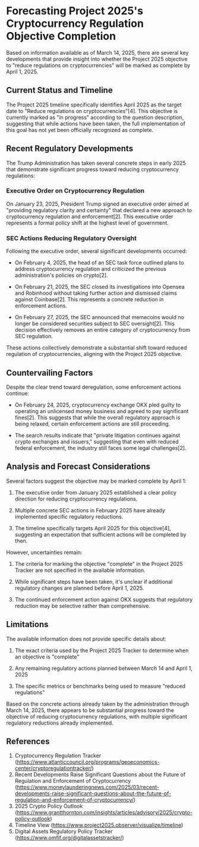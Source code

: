 # Forecasting Project 2025's Cryptocurrency Regulation Objective Completion

Based on information available as of March 14, 2025, there are several key developments that provide insight into whether the Project 2025 objective to "reduce regulations on cryptocurrencies" will be marked as complete by April 1, 2025.

## Current Status and Timeline

The Project 2025 timeline specifically identifies April 2025 as the target date to "Reduce regulations on cryptocurrencies"[4]. This objective is currently marked as "in progress" according to the question description, suggesting that while actions have been taken, the full implementation of this goal has not yet been officially recognized as complete.

## Recent Regulatory Developments

The Trump Administration has taken several concrete steps in early 2025 that demonstrate significant progress toward reducing cryptocurrency regulations:

### Executive Order on Cryptocurrency Regulation

On January 23, 2025, President Trump signed an executive order aimed at "providing regulatory clarity and certainty" that declared a new approach to cryptocurrency regulation and enforcement[2]. This executive order represents a formal policy shift at the highest level of government.

### SEC Actions Reducing Regulatory Oversight

Following the executive order, several significant developments occurred:

- On February 4, 2025, the head of an SEC task force outlined plans to address cryptocurrency regulation and criticized the previous administration's policies on crypto[2].

- On February 21, 2025, the SEC closed its investigations into Opensea and Robinhood without taking further action and dismissed claims against Coinbase[2]. This represents a concrete reduction in enforcement actions.

- On February 27, 2025, the SEC announced that memecoins would no longer be considered securities subject to SEC oversight[2]. This decision effectively removes an entire category of cryptocurrency from SEC regulation.

These actions collectively demonstrate a substantial shift toward reduced regulation of cryptocurrencies, aligning with the Project 2025 objective.

## Countervailing Factors

Despite the clear trend toward deregulation, some enforcement actions continue:

- On February 24, 2025, cryptocurrency exchange OKX pled guilty to operating an unlicensed money business and agreed to pay significant fines[2]. This suggests that while the overall regulatory approach is being relaxed, certain enforcement actions are still proceeding.

- The search results indicate that "private litigation continues against crypto exchanges and issuers," suggesting that even with reduced federal enforcement, the industry still faces some legal challenges[2].

## Analysis and Forecast Considerations

Several factors suggest the objective may be marked complete by April 1:

1. The executive order from January 2025 established a clear policy direction for reducing cryptocurrency regulations.

2. Multiple concrete SEC actions in February 2025 have already implemented specific regulatory reductions.

3. The timeline specifically targets April 2025 for this objective[4], suggesting an expectation that sufficient actions will be completed by then.

However, uncertainties remain:

1. The criteria for marking the objective "complete" in the Project 2025 Tracker are not specified in the available information.

2. While significant steps have been taken, it's unclear if additional regulatory changes are planned before April 1, 2025.

3. The continued enforcement action against OKX suggests that regulatory reduction may be selective rather than comprehensive.

## Limitations

The available information does not provide specific details about:

1. The exact criteria used by the Project 2025 Tracker to determine when an objective is "complete"

2. Any remaining regulatory actions planned between March 14 and April 1, 2025

3. The specific metrics or benchmarks being used to measure "reduced regulations"

Based on the concrete actions already taken by the administration through March 14, 2025, there appears to be substantial progress toward the objective of reducing cryptocurrency regulations, with multiple significant regulatory reductions already implemented.

## References

1. Cryptocurrency Regulation Tracker (https://www.atlanticcouncil.org/programs/geoeconomics-center/cryptoregulationtracker/)
2. Recent Developments Raise Significant Questions about the Future of Regulation and Enforcement of Cryptocurrency (https://www.moneylaunderingnews.com/2025/03/recent-developments-raise-significant-questions-about-the-future-of-regulation-and-enforcement-of-cryptocurrency/)
3. 2025 Crypto Policy Outlook (https://www.grantthornton.com/insights/articles/advisory/2025/crypto-policy-outlook)
4. Timeline View (https://www.project2025.observer/visualize/timeline)
5. Digital Assets Regulatory Policy Tracker (https://www.omfif.org/digitalassetstracker/)